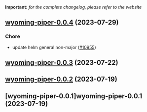 **Important:**
*for the complete changelog, please refer to the website*




## [wyoming-piper-0.0.4](https://github.com/truecharts/charts/compare/wyoming-piper-0.0.3...wyoming-piper-0.0.4) (2023-07-29)

### Chore

- update helm general non-major ([#10955](https://github.com/truecharts/charts/issues/10955))
  
  


## [wyoming-piper-0.0.3](https://github.com/truecharts/charts/compare/wyoming-piper-0.0.2...wyoming-piper-0.0.3) (2023-07-22)




## [wyoming-piper-0.0.2](https://github.com/truecharts/charts/compare/wyoming-piper-0.0.1...wyoming-piper-0.0.2) (2023-07-19)




## [wyoming-piper-0.0.1]wyoming-piper-0.0.1 (2023-07-19)

